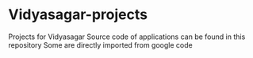 # Vidyasagar-projects
Projects for Vidyasagar
Source code of applications  can be found in this repository
Some are directly imported from google code
